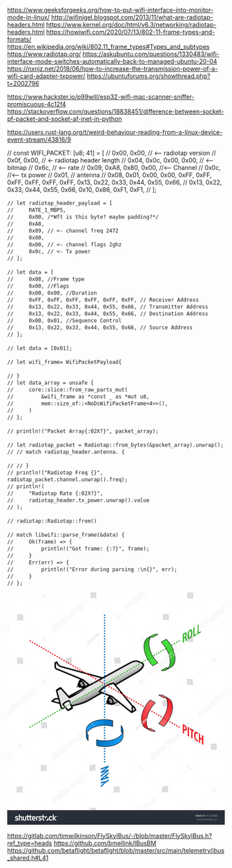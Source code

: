 https://www.geeksforgeeks.org/how-to-put-wifi-interface-into-monitor-mode-in-linux/
http://wifinigel.blogspot.com/2013/11/what-are-radiotap-headers.html
https://www.kernel.org/doc/html/v6.3/networking/radiotap-headers.html
https://howiwifi.com/2020/07/13/802-11-frame-types-and-formats/
https://en.wikipedia.org/wiki/802.11_frame_types#Types_and_subtypes
https://www.radiotap.org/
https://askubuntu.com/questions/1330483/wifi-interface-mode-switches-automatically-back-to-managed-ubuntu-20-04
https://nxnjz.net/2018/06/how-to-increase-the-transmission-power-of-a-wifi-card-adapter-txpower/
https://ubuntuforums.org/showthread.php?t=2002796

https://www.hackster.io/p99will/esp32-wifi-mac-scanner-sniffer-promiscuous-4c12f4
https://stackoverflow.com/questions/18838451/difference-between-socket-pf-packet-and-socket-af-inet-in-python

https://users.rust-lang.org/t/weird-behaviour-reading-from-a-linux-device-event-stream/43816/9

// const WIFI_PACKET: [u8; 41] = [
//     0x00, 0x00, // <-- radiotap version
//     0x0f, 0x00, // <- radiotap header length
//     0x04, 0x0c, 0x00, 0x00, // <-- bitmap
//     0x6c, // <-- rate
//     0x09, 0xA8, 0x80, 0x00, //<-- Channel
//     0x0c, //<-- tx power
//     0x01, //  antenna
//     0x08, 0x01, 0x00, 0x00, 0xFF, 0xFF, 0xFF, 0xFF, 0xFF, 0xFF, 0x13, 0x22, 0x33, 0x44, 0x55, 0x66,
//     0x13, 0x22, 0x33, 0x44, 0x55, 0x66, 0x10, 0x86, 0xF1, 0xF1,
// ];

    // let radiotap_header_payload = [
    //     RATE_1_MBPS,
    //     0x00, /*Wft is this byte? maybe padding?*/
    //     0xA8,
    //     0x09, // <- channel freq 2472
    //     0x80,
    //     0x00, // <- channel flags 2ghz
    //     0x0c, // <- Tx power
    // ];

    // let data = [
    //     0x08, //Frame type
    //     0x00, //Flags
    //     0x00, 0x00, //Duration
    //     0xFF, 0xFF, 0xFF, 0xFF, 0xFF, 0xFF, // Receiver Address
    //     0x13, 0x22, 0x33, 0x44, 0x55, 0x66, // Transmitter Address
    //     0x13, 0x22, 0x33, 0x44, 0x55, 0x66, // Destination Address
    //     0x00, 0x01, //Sequence Control
    //     0x13, 0x22, 0x33, 0x44, 0x55, 0x66, // Source Address
    // ];

    // let data = [0x01];

    // let wifi_frame= WifiPacketPayload{

    // }
    // let data_array = unsafe {
    //     core::slice::from_raw_parts_mut(
    //         &wifi_frame as *const _ as *mut u8,
    //         mem::size_of::<NoDsWifiPacketFrame<4>>(),
    //     )
    // };

    // println!("Packet Array{:02X?}", packet_array);

    // let radiotap_packet = Radiotap::from_bytes(&packet_array).unwrap();
    // // match radiotap_header.antenna. {

    // // }
    // println!("Radiotap Freq {}", radiotap_packet.channel.unwrap().freq);
    // println!(
    //     "Radiotap Rate {:02X?}",
    //     radiotap_header.tx_power.unwrap().value
    // );

    // radiotap::Radiotap::from()

    // match libwifi::parse_frame(&data) {
    //     Ok(frame) => {
    //         println!("Got frame: {:?}", frame);
    //     }
    //     Err(err) => {
    //         println!("Error during parsing :\n{}", err);
    //     }
    // };

![alt text](image.png)

https://gitlab.com/timwilkinson/FlySkyIBus/-/blob/master/FlySkyIBus.h?ref_type=heads
https://github.com/bmellink/IBusBM
https://github.com/betaflight/betaflight/blob/master/src/main/telemetry/ibus_shared.h#L41